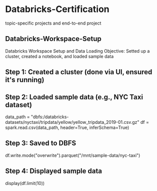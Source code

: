 # Databricks-Certification
topic-specific projects and end-to-end project



## Databricks-Workspace-Setup
Databricks Workspace Setup and Data Loading
Objective: Setted up a cluster, created a notebook, and loaded sample data



## Step 1: Created a cluster (done via UI, ensured it's running)



## Step 2: Loaded sample data (e.g., NYC Taxi dataset)
data_path = "dbfs:/databricks-datasets/nyctaxi/tripdata/yellow/yellow_tripdata_2019-01.csv.gz"
df = spark.read.csv(data_path, header=True, inferSchema=True)


## Step 3: Saved to DBFS
df.write.mode("overwrite").parquet("/mnt/sample-data/nyc-taxi")



## Step 4: Displayed sample data
display(df.limit(10))
